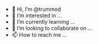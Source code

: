 - 👋 Hi, I’m @trummod
- 👀 I’m interested in ...
- 🌱 I’m currently learning ...
- 💞️ I’m looking to collaborate on ...
- 📫 How to reach me ...

<!---
trummod/trummod is a ✨ special ✨ repository because its `README.md` (this file) appears on your GitHub profile.
You can click the Preview link to take a look at your changes.
--->
